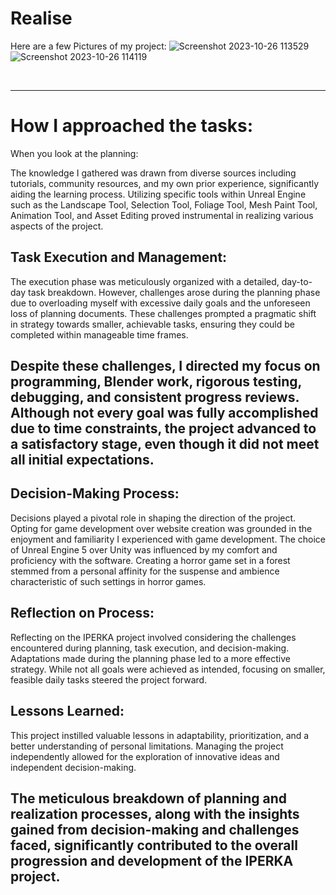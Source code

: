 # Realise 
Here are a few Pictures of my project:
<img  alt="Screenshot 2023-10-26 113529" src="https://github.com/andrinruegg/m431_ap_23a_/assets/143380551/67d7a757-a372-4db3-acb3-cc164d4e4776">
<img  alt="Screenshot 2023-10-26 114119" src="https://github.com/andrinruegg/m431_ap_23a_/assets/143380551/c681990c-03ad-4692-b337-2582de9f4aa2">

<br>

_______________
# How I approached the tasks:
When you look at the planning: 


The knowledge I gathered was drawn from diverse sources including tutorials, community resources, and my own prior experience, significantly aiding the learning process. Utilizing specific tools within Unreal Engine such as the Landscape Tool, Selection Tool, Foliage Tool, Mesh Paint Tool, Animation Tool, and Asset Editing proved instrumental in realizing various aspects of the project.

## Task Execution and Management:
The execution phase was meticulously organized with a detailed, day-to-day task breakdown. However, challenges arose during the planning phase due to overloading myself with excessive daily goals and the unforeseen loss of planning documents. These challenges prompted a pragmatic shift in strategy towards smaller, achievable tasks, ensuring they could be completed within manageable time frames.

## Despite these challenges, I directed my focus on programming, Blender work, rigorous testing, debugging, and consistent progress reviews. Although not every goal was fully accomplished due to time constraints, the project advanced to a satisfactory stage, even though it did not meet all initial expectations.

## Decision-Making Process:
Decisions played a pivotal role in shaping the direction of the project. Opting for game development over website creation was grounded in the enjoyment and familiarity I experienced with game development. The choice of Unreal Engine 5 over Unity was influenced by my comfort and proficiency with the software. Creating a horror game set in a forest stemmed from a personal affinity for the suspense and ambience characteristic of such settings in horror games.

## Reflection on Process:
Reflecting on the IPERKA project involved considering the challenges encountered during planning, task execution, and decision-making. Adaptations made during the planning phase led to a more effective strategy. While not all goals were achieved as intended, focusing on smaller, feasible daily tasks steered the project forward.

## Lessons Learned:
This project instilled valuable lessons in adaptability, prioritization, and a better understanding of personal limitations. Managing the project independently allowed for the exploration of innovative ideas and independent decision-making.

## The meticulous breakdown of planning and realization processes, along with the insights gained from decision-making and challenges faced, significantly contributed to the overall progression and development of the IPERKA project.
